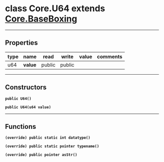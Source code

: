 class Core.U64 extends [Core.BaseBoxing](Core.BaseBoxing.md)
===

---
Properties
---
|type|name|read|write|value|comments|
|--- |--- |--- |--- |--- |--- |
|u64|__value__|public|public|||

---
Constructors
---

__`public U64()`__
<div style="margin:1em">

</div>


__`public U64(u64 value)`__
<div style="margin:1em">

</div>


---
Functions
---

__`(override) public static int datatype()`__
<div style="margin:1em">

</div>


__`(override) public static pointer typename()`__
<div style="margin:1em">

</div>


__`(override) public pointer asStr()`__
<div style="margin:1em">

</div>

